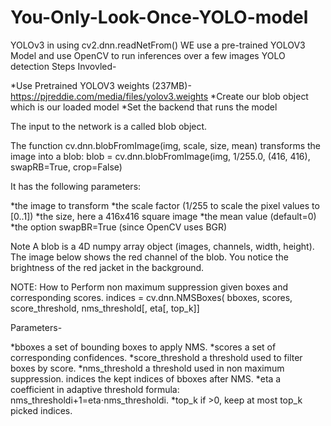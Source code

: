 # You-Only-Look-Once-YOLO-model
YOLOv3 in using cv2.dnn.readNetFrom()
WE use a pre-trained YOLOV3 Model and use OpenCV to run inferences over a few images
YOLO detection 
Steps Invovled-

*Use Pretrained YOLOV3 weights (237MB)- https://pjreddie.com/media/files/yolov3.weights
*Create our blob object which is our loaded model
*Set the backend that runs the model

The input to the network is a called blob object.

The function cv.dnn.blobFromImage(img, scale, size, mean) transforms the image into a blob:
blob = cv.dnn.blobFromImage(img, 1/255.0, (416, 416), swapRB=True, crop=False)

It has the following parameters:

*the image to transform
*the scale factor (1/255 to scale the pixel values to [0..1])
*the size, here a 416x416 square image
*the mean value (default=0)
*the option swapBR=True (since OpenCV uses BGR)

Note A blob is a 4D numpy array object (images, channels, width, height). The image below shows the red channel of the blob. You notice the brightness of the red jacket in the background.

NOTE: How to Perform non maximum suppression given boxes and corresponding scores.
indices  =   cv.dnn.NMSBoxes(    bboxes, scores, score_threshold, nms_threshold[, eta[, top_k]]

Parameters-

*bboxes a set of bounding boxes to apply NMS.
*scores a set of corresponding confidences.
*score_threshold a threshold used to filter boxes by score.
*nms_threshold a threshold used in non maximum suppression. indices the kept indices of bboxes after NMS.
*eta a coefficient in adaptive threshold formula: nms_thresholdi+1=eta⋅nms_thresholdi.
*top_k if >0, keep at most top_k picked indices.

